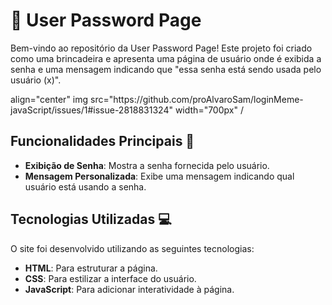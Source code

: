 # 🔐 User Password Page

Bem-vindo ao repositório da User Password Page! Este projeto foi criado como uma brincadeira e apresenta uma página de usuário onde é exibida a senha e uma mensagem indicando que "essa senha está sendo usada pelo usuário (x)".

<div> align="center"
img src="https://github.com/proAlvaroSam/loginMeme-javaScript/issues/1#issue-2818831324" width="700px" /
</div>

## Funcionalidades Principais 🎯

- **Exibição de Senha**: Mostra a senha fornecida pelo usuário.
- **Mensagem Personalizada**: Exibe uma mensagem indicando qual usuário está usando a senha.

## Tecnologias Utilizadas 💻

O site foi desenvolvido utilizando as seguintes tecnologias:

- **HTML**: Para estruturar a página.
- **CSS**: Para estilizar a interface do usuário.
- **JavaScript**: Para adicionar interatividade à página.
